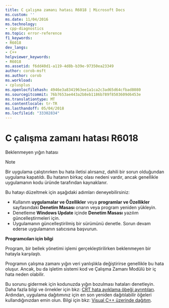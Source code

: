 ```yaml
---
title: C çalışma zamanı hatası R6018 | Microsoft Docs
ms.custom: ''
ms.date: 11/04/2016
ms.technology:
- cpp-diagnostics
ms.topic: error-reference
f1_keywords:
- R6018
dev_langs:
- C++
helpviewer_keywords:
- R6018
ms.assetid: f6dd40d1-a119-4d8b-b39e-97350ea23349
author: corob-msft
ms.author: corob
ms.workload:
- cplusplus
ms.openlocfilehash: 4946e3a8341963ee1a1ca2c3ad65d64cfbad8080
ms.sourcegitcommit: 76b7653ae443a2b8eb1186b789f8503609d6453e
ms.translationtype: MT
ms.contentlocale: tr-TR
ms.lasthandoff: 05/04/2018
ms.locfileid: "33302834"
---
```

# <a name="c-runtime-error-r6018"></a>C çalışma zamanı hatası R6018
Beklenmeyen yığın hatası  
  
> [!NOTE]
>  Bir uygulama çalıştırırken bu hata iletisi alırsanız, dahili bir sorun olduğundan uygulama kapatıldı. Bu hatanın birkaç olası nedeni vardır, ancak genellikle uygulamanın kodu üründe tarafından kaynaklanır.  
>   
>  Bu hatayı düzeltmek için aşağıdaki adımları deneyebilirsiniz:  
>   
>  -   Kullanım **uygulamalar ve Özellikler** veya **programlar ve Özellikler** sayfasındaki **Denetim Masası** onarın veya program yeniden yükleyin.  
> -   Denetleme **Windows Update** içinde **Denetim Masası** yazılım güncelleştirmeleri için.  
> -   Uygulamanın güncelleştirilmiş bir sürümünü denetle. Sorun devam ederse uygulamanın satıcısına başvurun.  
  
 **Programcıları için bilgi**  
  
 Program, bir bellek yönetimi işlemi gerçekleştirilirken beklenmeyen bir hatayla karşılaştı.  
  
 Programın çalışma zamanı yığın veri yanlışlıkla değiştirirse genellikle bu hata oluşur. Ancak, bu da işletim sistemi kod ve Çalışma Zamanı Modülü bir iç hata neden olabilir.  
  
 Bu sorunu gidermek için kodunuzda yığın bozulması hataları denetleyin. Daha fazla bilgi ve örnekler için bkz: [CRT hata ayıklama öbeği ayrıntıları](/visualstudio/debugger/crt-debug-heap-details). Ardından, uygulama dağıtımınız için en son yeniden dağıtılabilir öğeleri kullandığınızdan emin olun. Bilgi için bkz: [Visual C++ üzerinde dağıtım](../../ide/deployment-in-visual-cpp.md).